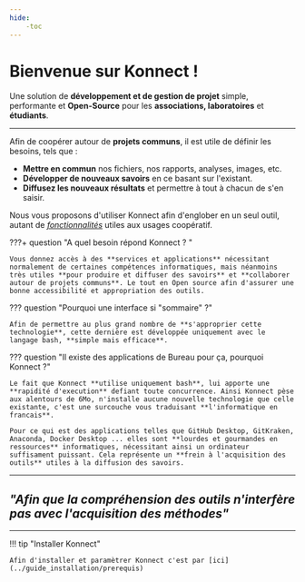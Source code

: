 ```yaml
---
hide:
    -toc
---
```


# **Bienvenue sur Konnect !** 

Une solution de **développement et de gestion de projet** simple, performante et **Open-Source** pour les **associations, laboratoires** et **étudiants**.

---

Afin de coopérer autour de **projets communs**, il est utile de définir les besoins, tels que :

* **Mettre en commun** nos fichiers, nos rapports, analyses, images, etc.
* **Développer de nouveaux savoirs** en ce basant sur l'existant.
* **Diffusez les nouveaux résultats** et permettre à tout à chacun de s'en saisir.


Nous vous proposons d'utiliser Konnect afin d'englober en un seul outil, autant de [*fonctionnalités*](../fonctionnalites/site_web/start_site_web/) utiles aux usages coopératif.   


???+ question "A quel besoin répond Konnect ? "

    Vous donnez accès à des **services et applications** nécessitant normalement de certaines compétences informatiques, mais néanmoins très utiles **pour produire et diffuser des savoirs** et **collaborer autour de projets communs**. Le tout en Open source afin d'assurer une bonne accessibilité et appropriation des outils.



??? question "Pourquoi une interface si "sommaire" ?"

    Afin de permettre au plus grand nombre de **s'approprier cette technologie**, cette dernière est développée uniquement avec le langage bash, **simple mais efficace**.


??? question "Il existe des applications de Bureau pour ça, pourquoi Konnect ?"

    Le fait que Konnect **utilise uniquement bash**, lui apporte une **rapidité d'execution** defiant toute concurrence. Ainsi Konnect pèse aux alentours de 6Mo, n'installe aucune nouvelle technologie que celle existante, c'est une surcouche vous traduisant **l'informatique en francais**.

    Pour ce qui est des applications telles que GitHub Desktop, GitKraken, Anaconda, Docker Desktop ... elles sont **lourdes et gourmandes en ressources** informatiques, nécessitant ainsi un ordinateur suffisament puissant. Cela représente un **frein à l'acquisition des outils** utiles à la diffusion des savoirs.


---

## *"Afin que la compréhension des outils n'interfère pas avec l'acquisition des méthodes"*

---


!!! tip "Installer Konnect"

    Afin d'installer et paramètrer Konnect c'est par [ici](../guide_installation/prerequis)


<style>
  .md-content__button {
    display: none;
  }
</style>